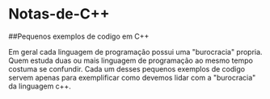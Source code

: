 # Notas-de-C++
##Pequenos exemplos de codigo em C++

Em geral cada linguagem de programação possui uma "burocracia" propria.
Quem estuda duas ou mais linguagem de programação ao mesmo tempo costuma se confundir.
Cada um desses pequenos exemplos de codigo servem apenas para exemplificar como devemos lidar com a "burocracia" da linguagem c++.
